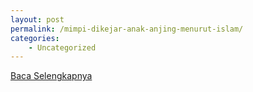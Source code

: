 ```yaml
---
layout: post
permalink: /mimpi-dikejar-anak-anjing-menurut-islam/
categories:
    - Uncategorized
---
```


[Baca Selengkapnya](/01)